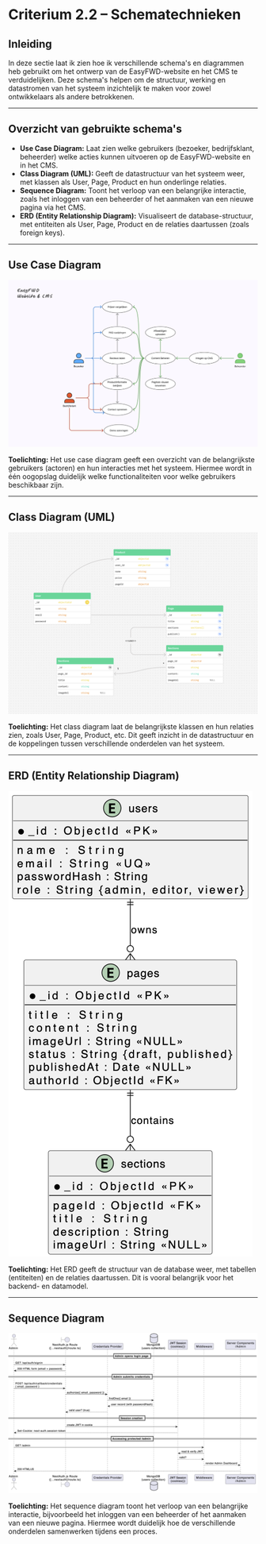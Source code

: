 # Criterium 2.2 – Schematechnieken

## Inleiding

In deze sectie laat ik zien hoe ik verschillende schema's en diagrammen heb gebruikt om het ontwerp van de EasyFWD-website en het CMS te verduidelijken. Deze schema's helpen om de structuur, werking en datastromen van het systeem inzichtelijk te maken voor zowel ontwikkelaars als andere betrokkenen.

---

## Overzicht van gebruikte schema's

- **Use Case Diagram:** Laat zien welke gebruikers (bezoeker, bedrijfsklant, beheerder) welke acties kunnen uitvoeren op de EasyFWD-website en in het CMS.
- **Class Diagram (UML):** Geeft de datastructuur van het systeem weer, met klassen als User, Page, Product en hun onderlinge relaties.
- **Sequence Diagram:** Toont het verloop van een belangrijke interactie, zoals het inloggen van een beheerder of het aanmaken van een nieuwe pagina via het CMS.
- **ERD (Entity Relationship Diagram):** Visualiseert de database-structuur, met entiteiten als User, Page, Product en de relaties daartussen (zoals foreign keys).

---

## Use Case Diagram

![Use Case Diagram](./uml-diagrammen/use_case.png)

**Toelichting:**
Het use case diagram geeft een overzicht van de belangrijkste gebruikers (actoren) en hun interacties met het systeem. Hiermee wordt in één oogopslag duidelijk welke functionaliteiten voor welke gebruikers beschikbaar zijn.

---

## Class Diagram (UML)

![Class Diagram](./uml-diagrammen/Screenshot%202025-05-31%20at%2023.03.07.png)

**Toelichting:**
Het class diagram laat de belangrijkste klassen en hun relaties zien, zoals User, Page, Product, etc. Dit geeft inzicht in de datastructuur en de koppelingen tussen verschillende onderdelen van het systeem.

---

## ERD (Entity Relationship Diagram)

![ERD](./uml-diagrammen/ERD_diagram.png)

**Toelichting:**
Het ERD geeft de structuur van de database weer, met tabellen (entiteiten) en de relaties daartussen. Dit is vooral belangrijk voor het backend- en datamodel.

---

## Sequence Diagram

![Sequence Diagram](./uml-diagrammen/sequence.png)

**Toelichting:**
Het sequence diagram toont het verloop van een belangrijke interactie, bijvoorbeeld het inloggen van een beheerder of het aanmaken van een nieuwe pagina. Hiermee wordt duidelijk hoe de verschillende onderdelen samenwerken tijdens een proces.